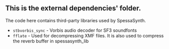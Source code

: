## This is the external dependencies' folder.

The code here contains third-party libraries used by SpessaSynth.

- `stbvorbis_sync` - Vorbis audio decoder for SF3 soundfonts
- `fflate` - Used for decompressing XMF files. It is also used to compress the reverb buffer in spessasynth_lib